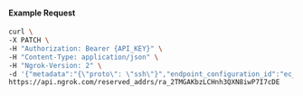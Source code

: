 <!-- Code generated for API Clients. DO NOT EDIT. -->

#### Example Request

```bash
curl \
-X PATCH \
-H "Authorization: Bearer {API_KEY}" \
-H "Content-Type: application/json" \
-H "Ngrok-Version: 2" \
-d '{"metadata":"{\"proto\": \"ssh\"}","endpoint_configuration_id":"ec_2TMGGEpgHMgrIttyaddquAacBpB"}' \
https://api.ngrok.com/reserved_addrs/ra_2TMGAKbzLCHnh3QXN8iwP7I7cDE
```
